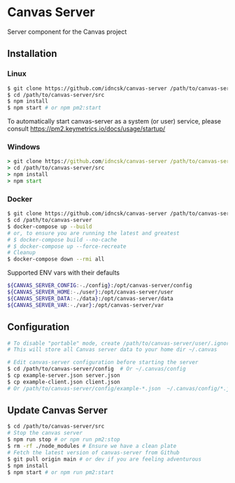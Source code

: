 # Canvas Server

Server component for the Canvas project

## Installation

### Linux

```bash
$ git clone https://github.com/idncsk/canvas-server /path/to/canvas-server
$ cd /path/to/canvas-server/src
$ npm install
$ npm start # or npm pm2:start
```

To automatically start canvas-server as a system (or user) service, please consult https://pm2.keymetrics.io/docs/usage/startup/

### Windows

```cmd
> git clone https://github.com/idncsk/canvas-server /path/to/canvas-server
> cd /path/to/canvas-server/src
> npm install
> npm start
```

### Docker

```bash
$ git clone https://github.com/idncsk/canvas-server /path/to/canvas-server
$ cd /path/to/canvas-server
$ docker-compose up --build
# or, to ensure you are running the latest and greatest
# $ docker-compose build --no-cache
# $ docker-compose up --force-recreate
# Cleanup
$ docker-compose down --rmi all

```

Supported ENV vars with their defaults

```bash
${CANVAS_SERVER_CONFIG:-./config}:/opt/canvas-server/config
${CANVAS_SERVER_HOME:-./user}:/opt/canvas-server/user
${CANVAS_SERVER_DATA:-./data}:/opt/canvas-server/data
${CANVAS_SERVER_VAR:-./var}:/opt/canvas-server/var
```

## Configuration

```bash
# To disable "portable" mode, create /path/to/canvas-server/user/.ignore
# This will store all Canvas server data to your home dir ~/.canvas

# Edit canvas-server configuration before starting the server
$ cd /path/to/canvas-server/config  # Or ~/.canvas/config
$ cp example-server.json server.json 
$ cp example-client.json client.json
# Or /path/to/canvas-server/config/example-*.json  ~/.canvas/config/*.json
```

## Update Canvas Server

```bash
$ cd /path/to/canvas-server/src
# Stop the canvas server
$ npm run stop # or npm run pm2:stop
$ rm -rf ./node_modules # Ensure we have a clean plate
# Fetch the latest version of canvas-server from Github
$ git pull origin main # or dev if you are feeling adventurous
$ npm install
$ npm start # or npm run pm2:start
```
